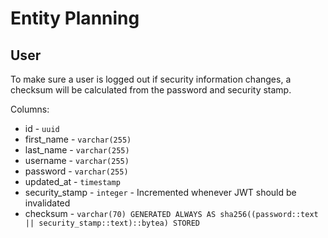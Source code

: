 # Entity Planning

## User

To make sure a user is logged out if security information changes, a checksum will be calculated from the password and security stamp.

Columns:
- id - `uuid`
- first_name - `varchar(255)`
- last_name - `varchar(255)`
- username - `varchar(255)`
- password - `varchar(255)`
- updated_at - `timestamp`
- security_stamp - `integer` - Incremented whenever JWT should be invalidated
- checksum - `varchar(70) GENERATED ALWAYS AS sha256((password::text || security_stamp::text)::bytea) STORED` 